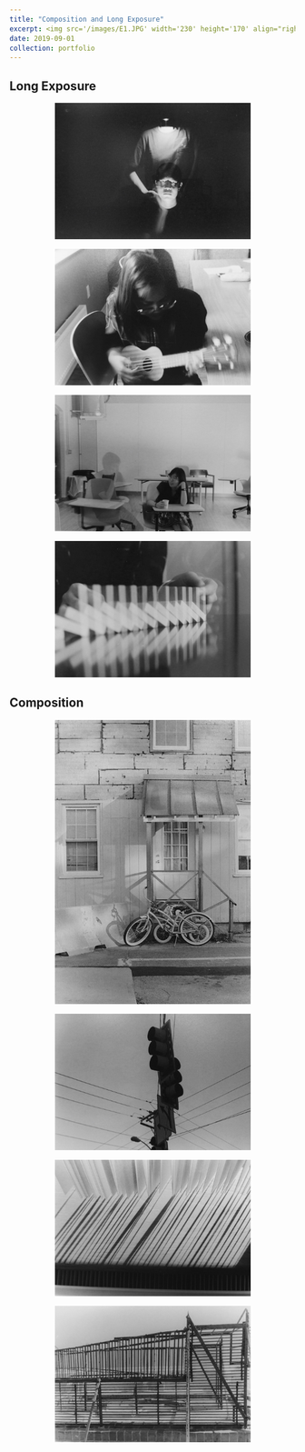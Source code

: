 ```yaml
---
title: "Composition and Long Exposure"
excerpt: <img src='/images/E1.JPG' width='230' height='170' align="right" hspace="20"> This is the very first project in Photography 1 at Bowdoin College that I took in my junior undergrad. The assignment was to explore the basic techniques in photography, namely, composition and long exposure. 
date: 2019-09-01
collection: portfolio
---
```


Long Exposure 
--- 

<p align="center">
  <img src="/images/E1.JPG" width="345" height="240" >
</p>

<p align="center">
  <img src="/images/E2.JPG" width="345" height="240">
</p>

<p align="center">
  <img src="/images/E3.JPG" width="345" height="240">
</p>

<p align="center">
  <img src="/images/E4.JPG" width="345" height="240">
</p>

Composition
--- 

<p align="center">
  <img src="/images/E5.jpg" width="345" height="500">
</p>

<p align="center">
  <img src="/images/E6.JPG" width="345" height="240">
</p>

<p align="center">
  <img src="/images/E8.JPG" width="345" height="240">
</p>

<p align="center">
  <img src="/images/E9.JPG" width="345" height="240">
</p>

